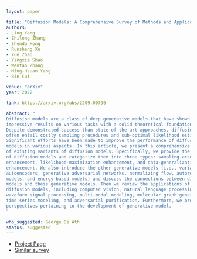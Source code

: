 ```yaml
---
layout: paper

title: "Diffusion Models: A Comprehensive Survey of Methods and Applications"
authors:
- Ling Yang
- Zhilong Zhang
- Shenda Hong
- Runsheng Xu
- Yue Zhao
- Yingxia Shao
- Wentao Zhang
- Ming-Hsuan Yang
- Bin Cui

venue: "arXiv"
year: 2022

link: https://arxiv.org/abs/2209.00796

abstract: "
Diffusion models are a class of deep generative models that have shown
impressive results on various tasks with a solid theoretical foundation.
Despite demonstrated success than state-of-the-art approaches, diffusion models
often entail costly sampling procedures and sub-optimal likelihood estimation.
Significant efforts have been made to improve the performance of diffusion
models in various aspects. In this article, we present a comprehensive review
of existing variants of diffusion models. Specifically, we provide the taxonomy
of diffusion models and categorize them into three types: sampling-acceleration
enhancement, likelihood-maximization enhancement, and data-generalization
enhancement. We also introduce the other generative models (i.e., variational
autoencoders, generative adversarial networks, normalizing flow, autoregressive
models, and energy-based models) and discuss the connections between diffusion
models and these generative models. Then we review the applications of
diffusion models, including computer vision, natural language processing,
waveform signal processing, multi-modal modeling, molecular graph generation,
time series modeling, and adversarial purification. Furthermore, we propose new
perspectives pertaining to the development of generative model.
"

who_suggested: George De Ath
status: suggested
---
```

- [Project Page](https://github.com/YangLing0818/Diffusion-Models-Papers-Survey-Taxonomy)
- [Similar survey](https://arxiv.org/abs/2209.04747)
